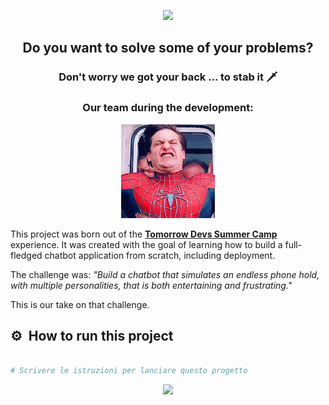 <p align="center">
  <img src="https://capsule-render.vercel.app/api?type=waving&color=_custom_gradient:0:ff0000,25:cc0000,50:800080,75:0000cc,100:0000ff&text=🕷️Welcome%20to%20the%20Sinister%20Six%20S.n.C.'s%20Chatbot&height=100&section=header&fontColor=ffffff&strokeColor=000&strokeWidth=0.5&fontSize=28"/>
</p>

<h2 align="center">
  Do you want to solve some of your problems?
</h2>

<h3 align="center">
  Don't worry we got your back ... to stab it 🗡️
</h3>

<h3 align="center">
  Our team during the development:
</h3>

<p align="center">
  <img height="150" src="./gif/spidey.gif" alt="Spidey">
</p>

<p>
  This project was born out of the <a href="https://www.tomorrowdevs.com/" target="_blank" rel="noopener noreferrer"><strong>Tomorrow Devs Summer Camp</strong></a> experience.
  It was created with the goal of learning how to build a full-fledged chatbot application from scratch, including deployment.
</p>


<p>
  The challenge was: <em>"Build a chatbot that simulates an endless phone hold, with multiple personalities, that is both entertaining and frustrating."</em>
</p>

<p>
  This is our take on that challenge.
</p>



<h2> ⚙️ &nbsp;How to run this project</h2>

```yaml

# Scrivere le istruzioni per lanciare questo progetto

```

<p align="center">
  <img src="https://capsule-render.vercel.app/api?type=waving&color=_custom_gradient:0:ff0000,25:cc0000,50:800080,75:0000cc,100:0000ff&height=100&section=footer"/>
</p>

